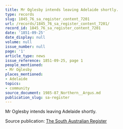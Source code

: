 ```yaml
---
title: Mr Oglesby intends leaving Adelaide shortly.
type: records
slug: 1845_76_sa_register_content_7201
url: /records/1845_76_sa_register_content_7201/
record_id: 1845_76_sa_register_content_7201
date: '1851-09-25'
date_display: null
volume: null
issue_number: null
page: '1'
article_type: news
issue_reference: 1851-09-25, page 1
people_mentioned:
- Mr Oglesby
places_mentioned:
- Adelaide
topics:
- community
source_document: 1985-87_Northern__Argus.md
publication_slug: sa-register
---
```


Mr Oglesby intends leaving Adelaide shortly.

Source publication: [The South Australian Register](/publications/sa-register/)

